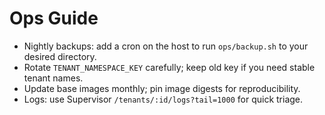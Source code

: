 # Ops Guide

- Nightly backups: add a cron on the host to run `ops/backup.sh` to your desired directory.
- Rotate `TENANT_NAMESPACE_KEY` carefully; keep old key if you need stable tenant names.
- Update base images monthly; pin image digests for reproducibility.
- Logs: use Supervisor `/tenants/:id/logs?tail=1000` for quick triage.

